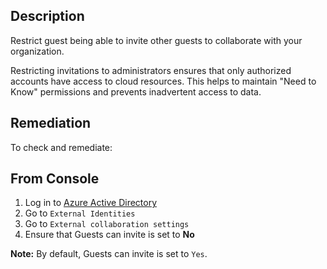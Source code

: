 ## Description

Restrict guest being able to invite other guests to collaborate with your organization.

Restricting invitations to administrators ensures that only authorized accounts have access to cloud resources. This helps to maintain "Need to Know" permissions and prevents inadvertent access to data.

## Remediation

To check and remediate:

## From Console

1. Log in to [Azure Active Directory](https://portal.azure.com/#blade/Microsoft_AAD_IAM/ActiveDirectoryMenuBlade/Overview)
2. Go to `External Identities`
3. Go to `External collaboration settings`
4. Ensure that Guests can invite is set to **No**

**Note:** By default, Guests can invite is set to `Yes`.
